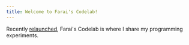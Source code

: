 ```yaml
---
title: Welcome to Farai's Codelab!
---
```


Recently [relaunched](/content/notes/farais-codelab-returns.md), Farai's Codelab is where I share my programming experiments.

